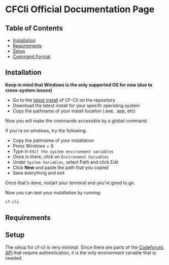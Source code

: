 # CFCli Official Documentation Page

## Table of Contents

- [Installation](#installation)
- [Requirements](#requirements)
- [Setup](#setup)
- [Command Format](#command-format)

## Installation

**Keep in mind that Windows is the only supported OS for now (due to cross-system issues)**

- Go to the [latest install](https://github.com/CompProgTools/CFCli/releases) of CF-Cli on the repository
- Download the latest install for your specifc operating system
- Copy the pathname of your install location (.exe, .app, etc)

Now you will make the commands accessible by a global command.

If you're on windows, try the following:

- Copy the pathname of your installation
- Press Windows + S
- Type in `Edit the system environment variables`
- Once in there, click on `Environment Variables`
- Under `System Variables`, select Path and click Edit
- Click **New** and paste the path that you copied
- Save everything and exit

Once that's done, restart your terminal and you're good to go.

Now you can test your installation by running:

```bash
cf-cli
```

## Requirements



## Setup

The setup for cf-cli is very minimal. Since there are parts of the [Codeforces API](https://codeforces.com/apiHelp) that require authentication, it is the only environment variable that is needed.